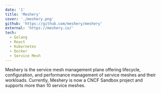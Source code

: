 ```yaml
---
date: '1'
title: 'Meshery'
cover: './meshery.png'
github: 'https://github.com/meshery/meshery'
external: 'https://meshery.io/'
tech:
  - Golang
  - React
  - Kubernetes
  - Docker
  - Service Mesh
---
```


Meshery is the service mesh management plane offering lifecycle, configuration, and performance management of service meshes and their workloads. Currently, Meshery is now a CNCF Sandbox project and supports more than 10 service meshes.

